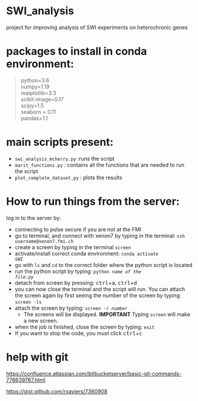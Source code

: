 # SWI_analysis
project for improving analysis of SWI experiments on heterochronic genes

# packages to install in conda environment:
> python=3.6 <br>
numpy=1.19 <br>
matplotlib=3.3 <br>
scikit-image=0.17 <br>
scipy=1.5  <br>
seaborn = 0.11 <br>
pandas=1.1 <br>

# main scripts present:
- <code>swi_analysis_mcherry.py</code> :runs the script
- <code>marit_functions.py</code>  : contains all the functions that are needed to run the script
- <code>plot_complete_dataset.py</code> : plots the results

# How to run things from the server:
log in to the server by:
- connecting to pulse secure if you are not at the FMI
- go to terminal, and connect with xenon7 by typing in the terminal: <code>ssh <i>username</i>@xenon7.fmi.ch</code>
- create a screen by typing in the terminal <code>screen</code>
- activate/install correct conda environment: <code>conda activate <i>SWI</i></code>
- go with <code>ls</code> and <code>cd</code> to the correct folder where the python script is located
- run the python script by typing: <code>python <i>name of the file.py</i></code>
- detach from screen by pressing: <kbd>ctrl</kbd>+<kbd>a</kbd>,  <kbd>ctrl</kbd>+<kbd>d</kbd>
- you can now close the terminal and the script will run. You can attach the screen again by first seeing the number of the screen by typing: <code>screen -ls</code>
- attach the screen by typing: <code>screen -r <i>number</i></code>
  - The screens will be displayed. **IMPORTANT** Typing <code>screen</code> will make a new screen.
- when the job is finished, close the screen by typing: <code>exit</code>
- If you want to stop the code, you must click <kbd>ctrl</kbd>+<kbd>c</kbd>
  
# help with git
https://confluence.atlassian.com/bitbucketserver/basic-git-commands-776639767.html

https://gist.github.com/rxaviers/7360908
